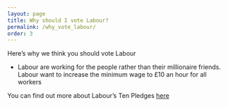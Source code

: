 ```yaml
---
layout: page
title: Why should I vote Labour?
permalink: /why_vote_labour/
order: 3
---
```


Here’s why we think you should vote Labour
  - Labour are working for the people rather than their millionaire friends.  Labour want to increase the minimum wage to £10 an hour for all workers


You can find out more about Labour’s Ten Pledges [here](http://www.labour.org.uk/index.php/10-pledges)